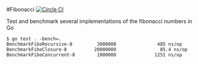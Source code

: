 #Fibonacci [![Circle CI](https://circleci.com/bb/_paulo/fibonacci.svg?style=svg)](https://circleci.com/bb/_paulo/fibonacci)

Test and benchmark several implementations of the fibonacci numbers in Go

```
$ go test . -bench=.
BenchmarkFiboRecursive-8         3000000               485 ns/op
BenchmarkFiboClosure-8          20000000                85.4 ns/op
BenchmarkFiboConcurrent-8        1000000              1251 ns/op
```
